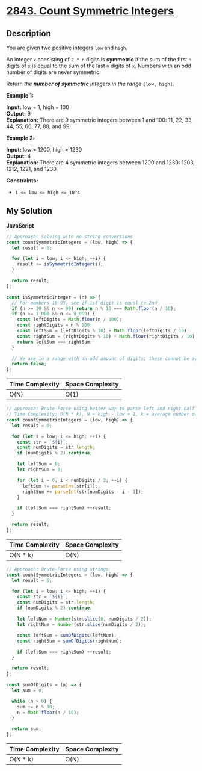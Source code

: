 # [2843. Count Symmetric Integers](https://leetcode.com/problems/count-symmetric-integers)

## Description

You are given two positive integers `low` and `high`.

An integer `x` consisting of `2 * n` digits is **symmetric** if the sum of the first `n` digits of `x` is equal to the sum of the last `n` digits of `x`. Numbers with an odd number of digits are never symmetric.

Return _the **number of symmetric** integers in the range_ `[low, high]`.

**Example 1:**

**Input:** low = 1, high = 100  
**Output:** 9  
**Explanation:** There are 9 symmetric integers between 1 and 100: 11, 22, 33, 44, 55, 66, 77, 88, and 99.

**Example 2:**

**Input:** low = 1200, high = 1230  
**Output:** 4  
**Explanation:** There are 4 symmetric integers between 1200 and 1230: 1203, 1212, 1221, and 1230.

**Constraints:**

- `1 <= low <= high <= 10^4`

## My Solution

**JavaScript**

```js
// Approach: Solving with no string conversions
const countSymmetricIntegers = (low, high) => {
  let result = 0;

  for (let i = low; i <= high; ++i) {
    result += isSymmetricInteger(i);
  }

  return result;
};

const isSymmetricInteger = (n) => {
  // For numbers 10-99, see if 1st digit is equal to 2nd
  if (n >= 10 && n <= 99) return n % 10 === Math.floor(n / 10);
  if (n >= 1_000 && n <= 9_999) {
    const leftDigits = Math.floor(n / 100);
    const rightDigits = n % 100;
    const leftSum = (leftDigits % 10) + Math.floor(leftDigits / 10);
    const rightSum = (rightDigits % 10) + Math.floor(rightDigits / 10);
    return leftSum === rightSum;
  }

  // We are in a range with an odd amount of digits; these cannot be symmetric
  return false;
};
```

| Time Complexity | Space Complexity |
| --------------- | ---------------- |
| O(N)            | O(1)             |

```js
// Approach: Brute-Force using better way to parse left and right half of number
// Time Complexity: O(N * k), N = high - low + 1, k = average number of digits of each integer within the range
const countSymmetricIntegers = (low, high) => {
  let result = 0;

  for (let i = low; i <= high; ++i) {
    const str = `${i}`;
    const numDigits = str.length;
    if (numDigits % 2) continue;

    let leftSum = 0;
    let rightSum = 0;

    for (let i = 0; i < numDigits / 2; ++i) {
      leftSum += parseInt(str[i]);
      rightSum += parseInt(str[numDigits - i - 1]);
    }

    if (leftSum === rightSum) ++result;
  }

  return result;
};
```

| Time Complexity | Space Complexity |
| --------------- | ---------------- |
| O(N \* k)       | O(N)             |

```js
// Approach: Brute-Force using strings
const countSymmetricIntegers = (low, high) => {
  let result = 0;

  for (let i = low; i <= high; ++i) {
    const str = `${i}`;
    const numDigits = str.length;
    if (numDigits % 2) continue;

    let leftNum = Number(str.slice(0, numDigits / 2));
    let rightNum = Number(str.slice(numDigits / 2));

    const leftSum = sumOfDigits(leftNum);
    const rightSum = sumOfDigits(rightNum);

    if (leftSum === rightSum) ++result;
  }

  return result;
};

const sumOfDigits = (n) => {
  let sum = 0;

  while (n > 0) {
    sum += n % 10;
    n = Math.floor(n / 10);
  }

  return sum;
};
```

| Time Complexity | Space Complexity |
| --------------- | ---------------- |
| O(N \* k)       | O(N)             |
